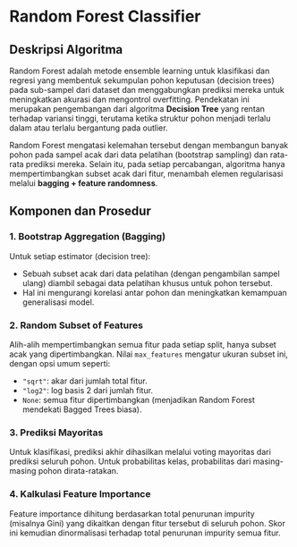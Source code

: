 # Random Forest Classifier

## Deskripsi Algoritma

Random Forest adalah metode ensemble learning untuk klasifikasi dan regresi yang membentuk sekumpulan pohon keputusan (decision trees) pada sub-sampel dari dataset dan menggabungkan prediksi mereka untuk meningkatkan akurasi dan mengontrol overfitting. Pendekatan ini merupakan pengembangan dari algoritma **Decision Tree** yang rentan terhadap variansi tinggi, terutama ketika struktur pohon menjadi terlalu dalam atau terlalu bergantung pada outlier.

Random Forest mengatasi kelemahan tersebut dengan membangun banyak pohon pada sampel acak dari data pelatihan (bootstrap sampling) dan rata-rata prediksi mereka. Selain itu, pada setiap percabangan, algoritma hanya mempertimbangkan subset acak dari fitur, menambah elemen regularisasi melalui **bagging + feature randomness**.

## Komponen dan Prosedur

### 1. **Bootstrap Aggregation (Bagging)**

Untuk setiap estimator (decision tree):

* Sebuah subset acak dari data pelatihan (dengan pengambilan sampel ulang) diambil sebagai data pelatihan khusus untuk pohon tersebut.
* Hal ini mengurangi korelasi antar pohon dan meningkatkan kemampuan generalisasi model.

### 2. **Random Subset of Features**

Alih-alih mempertimbangkan semua fitur pada setiap split, hanya subset acak yang dipertimbangkan. Nilai `max_features` mengatur ukuran subset ini, dengan opsi umum seperti:

* `"sqrt"`: akar dari jumlah total fitur.
* `"log2"`: log basis 2 dari jumlah fitur.
* `None`: semua fitur dipertimbangkan (menjadikan Random Forest mendekati Bagged Trees biasa).

### 3. **Prediksi Mayoritas**

Untuk klasifikasi, prediksi akhir dihasilkan melalui voting mayoritas dari prediksi seluruh pohon. Untuk probabilitas kelas, probabilitas dari masing-masing pohon dirata-ratakan.

### 4. **Kalkulasi Feature Importance**

Feature importance dihitung berdasarkan total penurunan impurity (misalnya Gini) yang dikaitkan dengan fitur tersebut di seluruh pohon. Skor ini kemudian dinormalisasi terhadap total penurunan impurity semua fitur.
